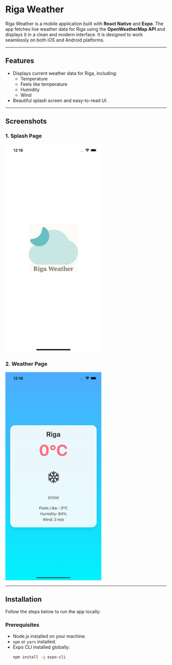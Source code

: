 # Riga Weather

Riga Weather is a mobile application built with **React Native** and **Expo**. The app fetches live weather data for Riga using the **OpenWeatherMap API** and displays it in a clean and modern interface. It is designed to work seamlessly on both iOS and Android platforms.

---

## **Features**
- Displays current weather data for Riga, including:
  - Temperature
  - Feels like temperature
  - Humidity
  - Wind
- Beautiful splash screen and easy-to-read UI.

---

## **Screenshots**
### 1. Splash Page
<img src="assets/images/ss_1.png" alt="Splash Page" width="300">

### 2. Weather Page
<img src="assets/images/ss_2.png" alt="Weather Page" width="300">

---

## **Installation**
Follow the steps below to run the app locally:

### Prerequisites
- Node.js installed on your machine.
- `npm` or `yarn` installed.
- Expo CLI installed globally:
  ```bash
  npm install -g expo-cli
